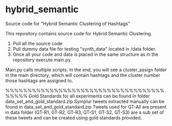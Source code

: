 # hybrid_semantic
Source code for "Hybrid Semantic Clustering of Hashtags"


This repository contains source code for Hybrid Semantic Clustering. 

1. Pull all the source code
2. Pull dummy data file for testing "synth_data" located in /data folder. 
3. Once all your code and data is placed in the same structure as in the repository execute main.py.

Main.py calls multiple scripts. In the end, you will see a cluster_assign folder in the main directory, which will contain hashtags and the cluster number those hashtags are assigned to. 


%%%%%%%%%%%%%%%%%%%%%%%%%%%%%%%%%%%%%%%%%
Gold Standards for all experiments can be found in folder data_set_and_gold_standard.zip
Symplur tweets extracted manually can be found in data_set_and_gold_standard.zip
Tweets used for GT-All are present in data folder (GT-R1, GT-R2, GT-R3, GT-S1, GT-S2, GT-S3) are a sub set of these tweets and can be created using gold standards provided.
